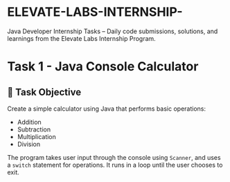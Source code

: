 # ELEVATE-LABS-INTERNSHIP-
Java Developer Internship Tasks – Daily code submissions, solutions, and learnings from the Elevate Labs Internship Program.

# Task 1 - Java Console Calculator
## 📌 Task Objective
Create a simple calculator using Java that performs basic operations:
- Addition
- Subtraction
- Multiplication
- Division

The program takes user input through the console using `Scanner`, and uses a `switch` statement for operations. It runs in a loop until the user chooses to exit.

